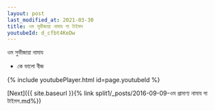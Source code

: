 ```yaml
---
layout: post
last_modified_at: 2021-03-30
title: ওম সুভীজায়া নামায গা টাইমস
youtubeId: d_cfbt4KeDw
---
```

 
 
 ওম সুভীজায়া নামায  
 
 -  কে ভালো বীজ 
 
  
 
  
 
 
 
 
 
 


{% include youtubePlayer.html id=page.youtubeId %}
 
[Next]({{ site.baseurl }}{% link  split1/_posts/2016-09-09-ওম প্রামাণ্য নামায গা টাইমস.md%})
 
